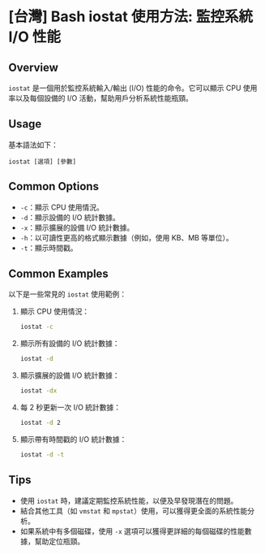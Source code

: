 # [台灣] Bash iostat 使用方法: 監控系統 I/O 性能

## Overview
`iostat` 是一個用於監控系統輸入/輸出 (I/O) 性能的命令。它可以顯示 CPU 使用率以及每個設備的 I/O 活動，幫助用戶分析系統性能瓶頸。

## Usage
基本語法如下：
```
iostat [選項] [參數]
```

## Common Options
- `-c`：顯示 CPU 使用情況。
- `-d`：顯示設備的 I/O 統計數據。
- `-x`：顯示擴展的設備 I/O 統計數據。
- `-h`：以可讀性更高的格式顯示數據（例如，使用 KB、MB 等單位）。
- `-t`：顯示時間戳。

## Common Examples
以下是一些常見的 `iostat` 使用範例：

1. 顯示 CPU 使用情況：
   ```bash
   iostat -c
   ```

2. 顯示所有設備的 I/O 統計數據：
   ```bash
   iostat -d
   ```

3. 顯示擴展的設備 I/O 統計數據：
   ```bash
   iostat -dx
   ```

4. 每 2 秒更新一次 I/O 統計數據：
   ```bash
   iostat -d 2
   ```

5. 顯示帶有時間戳的 I/O 統計數據：
   ```bash
   iostat -d -t
   ```

## Tips
- 使用 `iostat` 時，建議定期監控系統性能，以便及早發現潛在的問題。
- 結合其他工具（如 `vmstat` 和 `mpstat`）使用，可以獲得更全面的系統性能分析。
- 如果系統中有多個磁碟，使用 `-x` 選項可以獲得更詳細的每個磁碟的性能數據，幫助定位瓶頸。